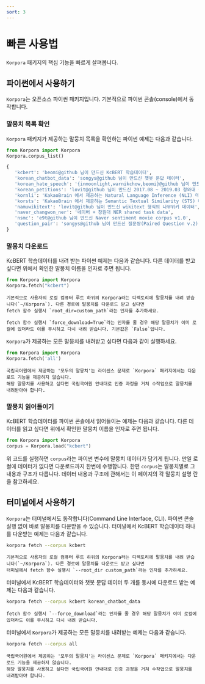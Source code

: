 ```yaml
---
sort: 3
---
```


# 빠른 사용법

`Korpora` 패키지의 핵심 기능을 빠르게 살펴봅니다.

## 파이썬에서 사용하기

`Korpora`는 오픈소스 파이썬 패키지입니다.
기본적으로 파이썬 콘솔(console)에서 동작합니다. 

### 말뭉치 목록 확인

`Korpora` 패키지가 제공하는 말뭉치 목록을 확인하는 파이썬 예제는 다음과 같습니다.

```python
from Korpora import Korpora
Korpora.corpus_list()
```

```python
{
   'kcbert': 'beomi@github 님이 만드신 KcBERT 학습데이터',
   'korean_chatbot_data': 'songys@github 님이 만드신 챗봇 문답 데이터',
   'korean_hate_speech': '{inmoonlight,warnikchow,beomi}@github 님이 만드신 혐오댓글데이터',
   'korean_petitions': 'lovit@github 님이 만드신 2017.08 ~ 2019.03 청와대 청원데이터',
   'kornli': 'KakaoBrain 에서 제공하는 Natural Language Inference (NLI) 데이터',
   'korsts': 'KakaoBrain 에서 제공하는 Semantic Textual Similarity (STS) 데이터',
   'namuwikitext': 'lovit@github 님이 만드신 wikitext 형식의 나무위키 데이터',
   'naver_changwon_ner': '네이버 + 창원대 NER shared task data',
   'nsmc': 'e9t@github 님이 만드신 Naver sentiment movie corpus v1.0',
   'question_pair': 'songys@github 님이 만드신 질문쌍(Paired Question v.2)',
}
```

### 말뭉치 다운로드

KcBERT 학습데이터를 내려 받는 파이썬 예제는 다음과 같습니다.
다른 데이터를 받고 싶다면 위에서 확인한 말뭉치 이름을 인자로 주면 됩니다.

```python
from Korpora import Korpora
Korpora.fetch("kcbert")
```

```note
기본적으로 사용자의 로컬 컴퓨터 루트 하위의 Korpora라는 디렉토리에 말뭉치를 내려 받습니다(`~/Korpora`). 다른 경로에 말뭉치를 다운로드 받고 싶다면 
fetch 함수 실행시 `root_dir=custom_path`라는 인자를 추가하세요.
```

```tip
fetch 함수 실행시 `force_download=True`라는 인자를 줄 경우 해당 말뭉치가 이미 로컬에 있더라도 이를 무시하고 다시 내려 받습니다. 기본값은 `False`입니다.
```

`Korpora`가 제공하는 모든 말뭉치를 내려받고 싶다면 다음과 같이 실행하세요.

```python
from Korpora import Korpora
Korpora.fetch('all')
```

```warning
국립국어원에서 제공하는 '모두의 말뭉치'는 라이센스 문제로 `Korpora` 패키지에서는 다운로드 기능을 제공하지 않습니다. 
해당 말뭉치를 사용하고 싶다면 국립국어원 안내대로 인증 과정을 거쳐 수작업으로 말뭉치를 내려받아야 합니다.
```

### 말뭉치 읽어들이기

KcBERT 학습데이터를 파이썬 콘솔에서 읽어들이는 예제는 다음과 같습니다.
다른 데이터를 읽고 싶다면 위에서 확인한 말뭉치 이름을 인자로 주면 됩니다.

```python
from Korpora import Korpora
corpus = Korpora.load("kcbert")
```

위 코드를 실행하면 `corpus`라는 파이썬 변수에 말뭉치 데이터가 담기게 됩니다.
만일 로컬에 데이터가 없다면 다운로드까지 한번에 수행합니다.
한편 `corpus`는 말뭉치별로 그 내용과 구조가 다릅니다.
데이터 내용과 구조에 관해서는 이 페이지의 각 말뭉치 설명 란을 참고하세요.


## 터미널에서 사용하기

`Korpora`는 터미널에서도 동작합니다(Command Line Interface, CLI).
파이썬 콘솔 실행 없이 바로 말뭉치를 다운받을 수 있습니다.
터미널에서 KcBERT 학습데이터 하나를 다운받는 예제는 다음과 같습니다.

```bash
korpora fetch --corpus kcbert
```

```note
기본적으로 사용자의 로컬 컴퓨터 루트 하위의 Korpora라는 디렉토리에 말뭉치를 내려 받습니다(`~/Korpora`). 다른 경로에 말뭉치를 다운로드 받고 싶다면 
터미널에서 fetch 함수 실행시 `--root_dir custom_path`라는 인자를 추가하세요.
```

터미널에서 KcBERT 학습데이터와 챗봇 문답 데이터 두 개를 동시에 다운로드 받는 예제는 다음과 같습니다.

```bash
korpora fetch --corpus kcbert korean_chatbot_data
```

```tip
fetch 함수 실행시 `--force_download`라는 인자를 줄 경우 해당 말뭉치가 이미 로컬에 있더라도 이를 무시하고 다시 내려 받습니다.
```

터미널에서 `Korpora`가 제공하는 모든 말뭉치를 내려받는 예제는 다음과 같습니다.

```bash
korpora fetch --corpus all
```

```warning
국립국어원에서 제공하는 '모두의 말뭉치'는 라이센스 문제로 `Korpora` 패키지에서는 다운로드 기능을 제공하지 않습니다. 
해당 말뭉치를 사용하고 싶다면 국립국어원 안내대로 인증 과정을 거쳐 수작업으로 말뭉치를 내려받아야 합니다.
```
